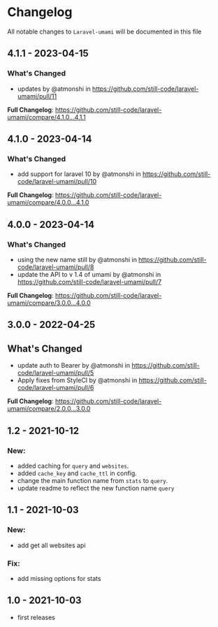 # Changelog

All notable changes to `Laravel-umami` will be documented in this file

## 4.1.1 - 2023-04-15

### What's Changed

- updates by @atmonshi in https://github.com/still-code/laravel-umami/pull/11

**Full Changelog**: https://github.com/still-code/laravel-umami/compare/4.1.0...4.1.1

## 4.1.0 - 2023-04-14

### What's Changed

- add support for laravel 10 by @atmonshi in https://github.com/still-code/laravel-umami/pull/10

**Full Changelog**: https://github.com/still-code/laravel-umami/compare/4.0.0...4.1.0

## 4.0.0 - 2023-04-14

### What's Changed

- using the new name still by @atmonshi in https://github.com/still-code/laravel-umami/pull/8
- update the API to v 1.4 of umami by @atmonshi in https://github.com/still-code/laravel-umami/pull/7

**Full Changelog**: https://github.com/still-code/laravel-umami/compare/3.0.0...4.0.0

## 3.0.0 - 2022-04-25

## What's Changed

- update auth to Bearer by @atmonshi in https://github.com/still-code/laravel-umami/pull/5
- Apply fixes from StyleCI by @atmonshi in https://github.com/still-code/laravel-umami/pull/6

**Full Changelog**: https://github.com/still-code/laravel-umami/compare/2.0.0...3.0.0

## 1.2 - 2021-10-12

### New:

- added caching for `query` and `websites`.
- added `cache_key` and `cache_ttl` in config.
- change the main function name from `stats` to `query`.
- update readme to reflect the new function name `query`

## 1.1 - 2021-10-03

### New:

- add get all websites api

### Fix:

- add missing options for stats

## 1.0 - 2021-10-03

- first releases
